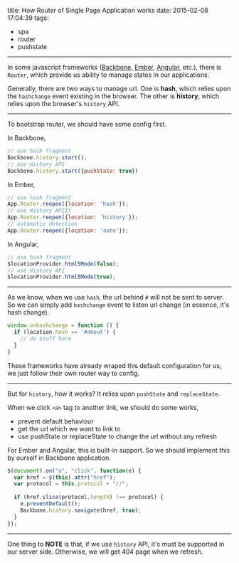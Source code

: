 title: How Router of Single Page Application works
date: 2015-02-08 17:04:39
tags:
- spa
- router
- pushstate

---

In some javascript frameworks ([Backbone](http://backbonejs.org/), [Ember](http://emberjs.com/), [Angular](https://angularjs.org/), etc.), there is `Router`, which provide us ability to manage states in our applications.

<!-- more -->

Generally, there are two ways to manage url. One is **hash**, which relies upon the `hashchange` event existing in the browser. The other is **history**, which relies upon the browser's `history` API.

------

To bootstrap router, we should have some config first.

In Backbone,

```javascript
// use hash fragment
Backbone.history.start();
// use History API
Backbone.history.start({pushState: true})
```

In Ember,
```javascript
// use hash fragment
App.Router.reopen({location: 'hash'});
// use History APIIt
App.Router.reopen({location: 'history'});
// automatic detection
App.Router.reopen({location: 'auto'});
```

In Angular,
```javascript
// use hash fragment
$locationProvider.html5Mode(false);
// use History API
$locationProvider.html5Mode(true);
```

------

As we know, when we use `hash`, the url behind `#` will not be sent to server. So we can simply add `hashchange` event to listen url change (in essence, it's hash change).
```javascript
window.onhashchange = function () {
  if (location.hash == '#about') {
    // do stuff here
  }
}
```

These frameworks have already wraped this default configuration for us, we just follow their own router way to config.

------

But for `history`, how it works? It relies upon `pushState` and `replaceState`.

When we click `<a>` tag to another link, we should do some works,
* prevent default behaviour
* get the url which we want to link to
* use pushState or replaceState to change the url without any refresh

For Ember and Angular, this is built-in support. So we should implement this by ourself in Backbone application.
```javascript
$(document).on("a", "click", function(e) {
  var href = $(this).attr("href");
  var protocol = this.protocol + "//";
 
  if (href.slice(protocol.length) !== protocol) {
    e.preventDefault();
    Backbone.history.navigate(href, true);
  }
});
```

------

One thing to **NOTE** is that, if we use `history` API, it's must be supported in our server side. Otherwise, we will get 404 page when we refresh.
